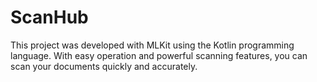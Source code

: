 # ScanHub
This project was developed with MLKit using the Kotlin programming language. With easy operation and powerful scanning features, you can scan your documents quickly and accurately.
